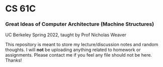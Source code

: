 # CS 61C
### Great Ideas of Computer Architecture (Machine Structures)
UC Berkeley Spring 2022, taught by Prof Nicholas Weaver

This repository is meant to store my lecture/discussion notes and random thoughts. I will **not** be uploading anything related to homework or assignments. Please contact me if you feel any file should not be here. Thanks!
